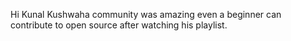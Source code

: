 

Hi Kunal Kushwaha community was amazing even a beginner can contribute to open source after watching his playlist.

